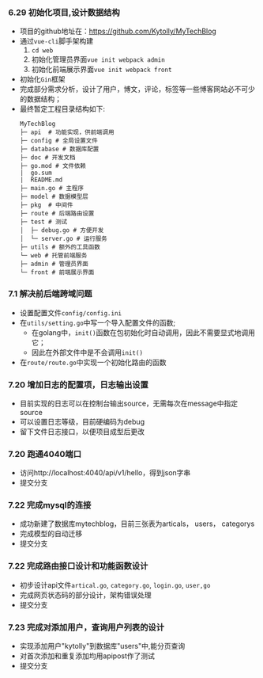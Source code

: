 ### 6.29 初始化项目,设计数据结构

* 项目的github地址在：https://github.com/Kytolly/MyTechBlog
* 通过`vue-cli`脚手架构建
    1. `cd web`
    2. 初始化管理员界面`vue init webpack admin`
    3. 初始化前端展示界面`vue init webpack front`
* 初始化`Gin`框架
* 完成部分需求分析，设计了用户，博文，评论，标签等一些博客网站必不可少的数据结构；
* 最终暂定工程目录结构如下:
    ```
    MyTechBlog
    ├─ api  # 功能实现，供前端调用
    ├─ config # 全局设置文件
    ├─ database # 数据库配置
    ├─ doc # 开发文档
    ├─ go.mod # 文件依赖
    |  go.sum
    |  README.md
    ├─ main.go # 主程序
    ├─ model # 数据模型层
    ├─ pkg  # 中间件
    ├─ route # 后端路由设置
    ├─ test # 测试
    │  ├─ debug.go # 方便开发
    │  └─ server.go # 运行服务
    ├─ utils # 额外的工具函数
    └─ web # 托管前端服务
    ├─ admin # 管理员界面
    └─ front # 前端展示界面
    ```

### 7.1 解决前后端跨域问题
* 设置配置文件`config/config.ini`
* 在`utils/setting.go`中写一个导入配置文件的函数;
  * 在golang中，`init()`函数在包初始化时自动调用，因此不需要显式地调用它；
  * 因此在外部文件中是不会调用`init()`
* 在`route/route.go`中实现一个初始化路由的函数

### 7.20 增加日志的配置项，日志输出设置
* 目前实现的日志可以在控制台输出source，无需每次在message中指定source
* 可以设置日志等级，目前硬编码为debug
* 留下文件日志接口，以便项目成型后更改

### 7.20 跑通4040端口
* 访问http://localhost:4040/api/v1/hello，得到json字串
* 提交分支

### 7.22 完成mysql的连接
* 成功新建了数据库mytechblog，目前三张表为articals， users， categorys
* 完成模型的自动迁移
* 提交分支

### 7.22 完成路由接口设计和功能函数设计
* 初步设计api文件`artical.go`, `category.go`, `login.go`, `user,go`
* 完成网页状态码的部分设计，架构错误处理
* 提交分支

### 7.23 完成对添加用户，查询用户列表的设计
* 实现添加用户"kytolly"到数据库"users"中,能分页查询
* 对首次添加和重复添加均用apipost作了测试
* 提交分支
